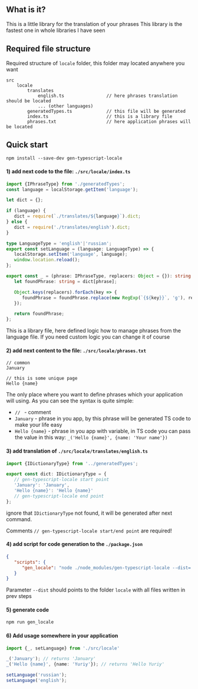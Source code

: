 ## What is it?
This is a little library for the translation of your phrases
This library is the fastest one in whole libraries I have seen

## Required file structure

Required structure of `locale` folder, this folder may located anywhere you want

    src
        locale
            translates
                english.ts                // here phrases translation should be located
                ... (other languages)
            generatedTypes.ts             // this file will be generated
            index.ts                      // this is a library file
            phrases.txt                   // here application phrases will be located

## Quick start
    npm install --save-dev gen-typescript-locale

#### 1) add next code to the file: `./src/locale/index.ts`
```typescript
import {IPhraseType} from './generatedTypes';
const language = localStorage.getItem('language');

let dict = {};

if (language) {
   dict = require(`./translates/${language}`).dict;
} else {
   dict = require('./translates/english').dict;
}

type LanguageType = 'english'|'russian';
export const setLanguage = (language: LanguageType) => {
   localStorage.setItem('language', language);
   window.location.reload();
};

export const _ = (phrase: IPhraseType, replacers: Object = {}): string => {
   let foundPhrase: string = dict[phrase];

   Object.keys(replacers).forEach(key => {
      foundPhrase = foundPhrase.replace(new RegExp(`{${key}}`, 'g'), replacers[key]);
   });

   return foundPhrase;
};
```
This is a library file, here defined logic how to manage phrases from the language file. 
If you need custom logic you can change it of course

#### 2) add next content to the file: `./src/locale/phrases.txt`
```
// common
January

// this is some unique page
Hello {name}
```
The only place where you want to define phrases which your application will using.
As you can see the syntax is quite simple:
* `// ` - comment
* `January` - phrase in you app, by this phrase will be generated TS code to make your life easy
* `Hello {name}` - phrase in you app with variable, 
                    in TS code you can pass the value in this way: `_('Hello {name}', {name: 'Your name'})`

#### 3) add translation of `./src/locale/translates/english.ts`
```typescript
import {IDictionaryType} from '../generatedTypes';

export const dict: IDictionaryType = {
   // gen-typescript-locale start point
   'January': 'January',
   'Hello {name}': 'Hello {name}'
   // gen-typescript-locale end point
};
```
ignore that `IDictionaryType` not found, it will be generated after next command.

Comments `// gen-typescript-locale start/end point` are required!

#### 4) add script for code generation to the `./package.json`
```json
{
   "scripts": {
      "gen_locale": "node ./node_modules/gen-typescript-locale --dist='./src/locale'"
   }
}
```
Parameter `--dist` should points to the folder `locale` with all files written in prev steps

#### 5) generate code
```bash
npm run gen_locale
```

#### 6) Add usage somewhere in your application
```typescript
import {_, setLanguage} from './src/locale'

_('January'); // returns 'January'
_('Hello {name}', {name: 'Yuriy'}); // returns 'Hello Yuriy'

setLanguage('russian');
setLanguage('english');
```
